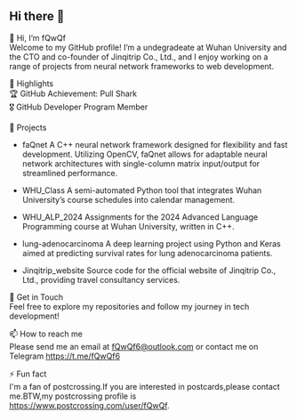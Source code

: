## Hi there 👋
👋 Hi, I’m fQwQf  
Welcome to my GitHub profile! I’m a undegradeate at Wuhan University and the CTO and co-founder of Jinqitrip Co., Ltd., and I enjoy working on a range of projects from neural network frameworks to web development.  

🌟 Highlights  
🏆 GitHub Achievement: Pull Shark  
🎖 GitHub Developer Program Member  

📘 Projects  
- faQnet
A C++ neural network framework designed for flexibility and fast development. Utilizing OpenCV, faQnet allows for adaptable neural network architectures with single-column matrix input/output for streamlined performance.

- WHU_Class
A semi-automated Python tool that integrates Wuhan University’s course schedules into calendar management.

- WHU_ALP_2024
Assignments for the 2024 Advanced Language Programming course at Wuhan University, written in C++.

- lung-adenocarcinoma
A deep learning project using Python and Keras aimed at predicting survival rates for lung adenocarcinoma patients.

- Jinqitrip_website
Source code for the official website of Jinqitrip Co., Ltd., providing travel consultancy services.

🚀 Get in Touch  
Feel free to explore my repositories and follow my journey in tech development!  

📫 How to reach me  
 Please send me an email at <fQwQf6@outlook.com> or contact me on Telegram <https://t.me/fQwQf6>   
 
⚡ Fun fact  
I'm a fan of postcrossing.If you are interested in postcards,please contact me.BTW,my postcrossing profile is <https://www.postcrossing.com/user/fQwQf>.  
<!--
**fQwQf/fQwQf** is a ✨ _special_ ✨ repository because its `README.md` (this file) appears on your GitHub profile.

Here are some ideas to get you started:

- 🔭 I’m currently working on ...
- 🌱 I’m currently learning ...
- 👯 I’m looking to collaborate on ...
- 🤔 I’m looking for help with ...
- 💬 Ask me about ...
- 😄 Pronouns: ...
- 
-->
